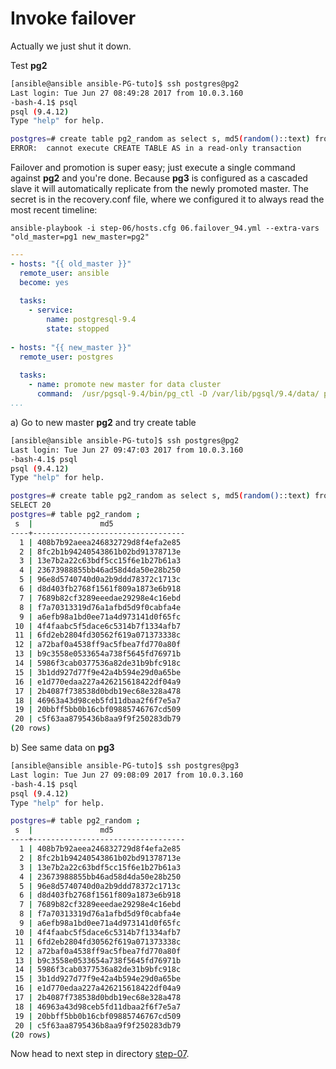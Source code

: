 Invoke failover
================

Actually we just shut it down.

Test **pg2**

```bash
[ansible@ansible ansible-PG-tuto]$ ssh postgres@pg2
Last login: Tue Jun 27 08:49:28 2017 from 10.0.3.160
-bash-4.1$ psql
psql (9.4.12)
Type "help" for help.

postgres=# create table pg2_random as select s, md5(random()::text) from generate_Series(1,20) s;
ERROR:  cannot execute CREATE TABLE AS in a read-only transaction

```

Failover and promotion is super easy; just execute a single command against **pg2** and you're done. Because **pg3** is configured as a cascaded slave it will automatically replicate from the newly promoted master. The secret is in the recovery.conf file, where we configured it to always read the most recent timeline:

	ansible-playbook -i step-06/hosts.cfg 06.failover_94.yml --extra-vars "old_master=pg1 new_master=pg2"

``` yaml
---
- hosts: "{{ old_master }}"
  remote_user: ansible
  become: yes
 
  tasks:
    - service:
        name: postgresql-9.4
        state: stopped
 
- hosts: "{{ new_master }}"
  remote_user: postgres
 
  tasks:
    - name: promote new master for data cluster
      command:  /usr/pgsql-9.4/bin/pg_ctl -D /var/lib/pgsql/9.4/data/ promote
...
```

a) Go to new master **pg2** and try create table

```bash
[ansible@ansible ansible-PG-tuto]$ ssh postgres@pg2
Last login: Tue Jun 27 09:47:03 2017 from 10.0.3.160
-bash-4.1$ psql
psql (9.4.12)
Type "help" for help.

postgres=# create table pg2_random as select s, md5(random()::text) from generate_Series(1,20) s;
SELECT 20
postgres=# table pg2_random ;
 s  |               md5                
----+----------------------------------
  1 | 408b7b92aeea246832729d8f4efa2e85
  2 | 8fc2b1b94240543861b02bd91378713e
  3 | 13e7b2a22c63bdf5cc15f6e1b27b61a3
  4 | 23673988855bb46ad58d4da50e28b250
  5 | 96e8d5740740d0a2b9ddd78372c1713c
  6 | d8d403fb2768f1561f809a1873e6b918
  7 | 7689b82cf3289eeedae29298e4c16ebd
  8 | f7a70313319d76a1afbd5d9f0cabfa4e
  9 | a6efb98a1bd0ee71a4d973141d0f65fc
 10 | 4f4faabc5f5dace6c5314b7f1334afb7
 11 | 6fd2eb2804fd30562f619a071373338c
 12 | a72baf0a4538ff9ac5fbea7fd770a80f
 13 | b9c3558e0533654a738f5645fd76971b
 14 | 5986f3cab0377536a82de31b9bfc918c
 15 | 3b1dd927d77f9e42a4b594e29d0a65be
 16 | e1d770edaa227a426215618422df04a9
 17 | 2b4087f738538d0bdb19ec68e328a478
 18 | 46963a43d98ceb5fd11dbaa2f6f7e5a7
 19 | 20bbff5bb0b16cbf09885746767cd509
 20 | c5f63aa8795436b8aa9f9f250283db79
(20 rows)
```

b) See same data on **pg3**

```bash
[ansible@ansible ansible-PG-tuto]$ ssh postgres@pg3
Last login: Tue Jun 27 09:08:09 2017 from 10.0.3.160
-bash-4.1$ psql 
psql (9.4.12)
Type "help" for help.

postgres=# table pg2_random ;
 s  |               md5                
----+----------------------------------
  1 | 408b7b92aeea246832729d8f4efa2e85
  2 | 8fc2b1b94240543861b02bd91378713e
  3 | 13e7b2a22c63bdf5cc15f6e1b27b61a3
  4 | 23673988855bb46ad58d4da50e28b250
  5 | 96e8d5740740d0a2b9ddd78372c1713c
  6 | d8d403fb2768f1561f809a1873e6b918
  7 | 7689b82cf3289eeedae29298e4c16ebd
  8 | f7a70313319d76a1afbd5d9f0cabfa4e
  9 | a6efb98a1bd0ee71a4d973141d0f65fc
 10 | 4f4faabc5f5dace6c5314b7f1334afb7
 11 | 6fd2eb2804fd30562f619a071373338c
 12 | a72baf0a4538ff9ac5fbea7fd770a80f
 13 | b9c3558e0533654a738f5645fd76971b
 14 | 5986f3cab0377536a82de31b9bfc918c
 15 | 3b1dd927d77f9e42a4b594e29d0a65be
 16 | e1d770edaa227a426215618422df04a9
 17 | 2b4087f738538d0bdb19ec68e328a478
 18 | 46963a43d98ceb5fd11dbaa2f6f7e5a7
 19 | 20bbff5bb0b16cbf09885746767cd509
 20 | c5f63aa8795436b8aa9f9f250283db79
(20 rows)
```

Now head to next step in directory [step-07](https://github.com/4orbit/ansible-PG-tuto/tree/master/step-07).
